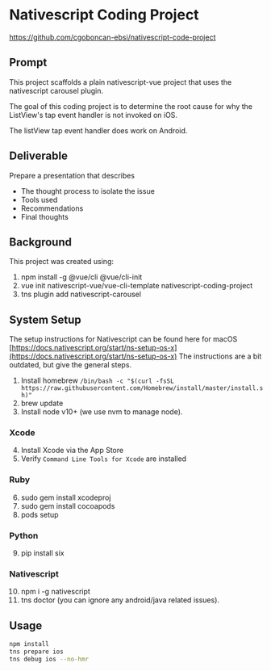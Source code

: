 # Nativescript Coding Project
https://github.com/cgoboncan-ebsi/nativescript-code-project

## Prompt
This project scaffolds a plain nativescript-vue project that uses 
the nativescript carousel plugin.

The goal of this coding project is to determine the root cause
for why the ListView's tap event handler is not invoked on iOS.

The listView tap event handler does work on Android.

## Deliverable
Prepare a presentation that describes
 - The thought process to isolate the issue
 - Tools used
 - Recommendations
 - Final thoughts

## Background
This project was created using:
1. npm install -g @vue/cli @vue/cli-init
2. vue init nativescript-vue/vue-cli-template nativescript-coding-project
3. tns plugin add nativescript-carousel

## System Setup
The setup instructions for Nativescript can be found here for macOS [https://docs.nativescript.org/start/ns-setup-os-x](https://docs.nativescript.org/start/ns-setup-os-x)
The instructions are a bit outdated, but give the general steps.

1. Install homebrew `/bin/bash -c "$(curl -fsSL https://raw.githubusercontent.com/Homebrew/install/master/install.sh)"`
2. brew update
3. Install node v10+ (we use nvm to manage node).

### Xcode
4. Install Xcode via the App Store
5. Verify `Command Line Tools for Xcode` are installed

### Ruby
6. sudo gem install xcodeproj
7. sudo gem install cocoapods
8. pods setup

### Python
9. pip install six

### Nativescript
10. npm i -g nativescript
11. tns doctor (you can ignore any android/java related issues).

## Usage
``` bash
npm install
tns prepare ios
tns debug ios --no-hmr
```
